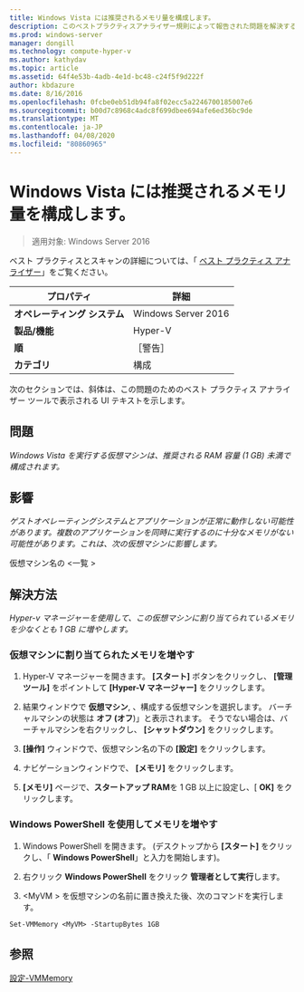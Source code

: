 ```yaml
---
title: Windows Vista には推奨されるメモリ量を構成します。
description: このベストプラクティスアナライザー規則によって報告された問題を解決するための手順を示します。
ms.prod: windows-server
manager: dongill
ms.technology: compute-hyper-v
ms.author: kathydav
ms.topic: article
ms.assetid: 64f4e53b-4adb-4e1d-bc48-c24f5f9d222f
author: kbdazure
ms.date: 8/16/2016
ms.openlocfilehash: 0fcbe0eb51db94fa8f02ecc5a2246700185007e6
ms.sourcegitcommit: b00d7c8968c4adc8f699dbee694afe6ed36bc9de
ms.translationtype: MT
ms.contentlocale: ja-JP
ms.lasthandoff: 04/08/2020
ms.locfileid: "80860965"
---
```

# <a name="windows-vista-should-be-configured-with-the-recommended-amount-of-memory"></a>Windows Vista には推奨されるメモリ量を構成します。

>適用対象: Windows Server 2016

ベスト プラクティスとスキャンの詳細については、「 [ベスト プラクティス アナライザー](https://go.microsoft.com/fwlink/?LinkId=122786)」をご覧ください。  
  
|プロパティ|詳細|  
|-|-|  
|**オペレーティング システム**|Windows Server 2016|  
|**製品/機能**|Hyper-V|  
|**順**|［警告］|  
|**カテゴリ**|構成|  
  
次のセクションでは、斜体は、この問題のためのベスト プラクティス アナライザー ツールで表示される UI テキストを示します。  
  
## <a name="issue"></a>問題  
  
*Windows Vista を実行する仮想マシンは、推奨される RAM 容量 (1 GB) 未満で構成されます。*  
  
## <a name="impact"></a>影響  
  
*ゲストオペレーティングシステムとアプリケーションが正常に動作しない可能性があります。複数のアプリケーションを同時に実行するのに十分なメモリがない可能性があります。これは、次の仮想マシンに影響します。*  
  
仮想マシン名の \<一覧 >  
  
## <a name="resolution"></a>解決方法  
  
*Hyper-v マネージャーを使用して、この仮想マシンに割り当てられているメモリを少なくとも 1 GB に増やします。*  
  
### <a name="to-increase-the-memory-allocated-to-a-virtual-machine"></a>仮想マシンに割り当てられたメモリを増やす  
  
1.  Hyper-V マネージャーを開きます。 **[スタート]** ボタンをクリックし、 **[管理ツール]** をポイントして **[Hyper-V マネージャー]** をクリックします。  
  
2.  結果ウィンドウで  **仮想マシン**, 、構成する仮想マシンを選択します。 バーチャルマシンの状態は **オフ (オフ**)」と表示されます。 そうでない場合は、バーチャルマシンを右クリックし、 **[シャットダウン]** をクリックします。  
  
3.  **[操作]** ウィンドウで、仮想マシン名の下の **[設定]** をクリックします。  
  
4.  ナビゲーションウィンドウで、 **[メモリ]** をクリックします。  
  
5.  **[メモリ]** ページで、**スタートアップ RAM**を 1 GB 以上に設定し、[ **OK]** をクリックします。  
  
### <a name="increase-the-memory-using-windows-powershell"></a>Windows PowerShell を使用してメモリを増やす  
  
1.  Windows PowerShell を開きます。 (デスクトップから **[スタート]** をクリックし、「 **Windows PowerShell**」と入力を開始します)。  
  
2.  右クリック **Windows PowerShell**  をクリック **管理者として実行**します。  
  
3.  \<MyVM > を仮想マシンの名前に置き換えた後、次のコマンドを実行します。  
  
```  
Set-VMMemory <MyVM> -StartupBytes 1GB  
```  
  
## <a name="see-also"></a>参照  
[設定-VMMemory](https://technet.microsoft.com/library/hh848572.aspx)  
  


